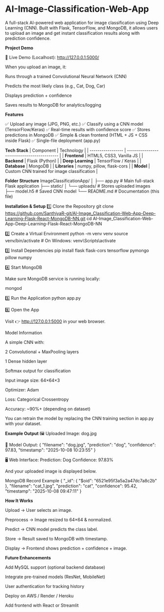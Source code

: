 # AI-Image-Classification-Web-App
A full-stack AI-powered web application for image classification using Deep Learning (CNN).
Built with Flask, TensorFlow, and MongoDB, it allows users to upload an image and get instant classification results along with prediction confidence.

**Project Demo**

🚀 Live Demo (Localhost):
http://127.0.0.1:5000/

When you upload an image, it:

Runs through a trained Convolutional Neural Network (CNN)

Predicts the most likely class (e.g., Cat, Dog, Car)

Displays prediction + confidence

Saves results to MongoDB for analytics/logging

**Features**

✅ Upload any image (JPG, PNG, etc.)
✅ Classify using a CNN model (TensorFlow/Keras)
✅ Real-time results with confidence score
✅ Stores predictions in MongoDB
✅ Simple & clean frontend (HTML + JS + CSS inside Flask)
✅ Single-file deployment (app.py)

**Tech Stack**
| Component         | Technology                                  |
| ----------------- | ------------------------------------------- |
| **Frontend**      | HTML5, CSS3, Vanilla JS                     |
| **Backend**       | Flask (Python)                              |
| **Deep Learning** | TensorFlow / Keras                          |
| **Database**      | MongoDB                                     |
| **Libraries**     | numpy, pillow, flask-cors                   |
| **Model**         | Custom CNN trained for image classification |


**Folder Structure**
ImageClassificationApp/
│
├── app.py                  # Main full-stack Flask application
├── static/
│   └── uploads/            # Stores uploaded images
├── model.h5                # Saved CNN model
└── README.md               # Documentation (this file)


**Installation & Setup**
1️⃣ Clone the Repository
git clone https://github.com/SanthiyaR-git/AI-Image_Classification-Web-App-Deep-Learning-Flask-React-MongoDB-NN.git
cd AI-Image_Classification-Web-App-Deep-Learning-Flask-React-MongoDB-NN

2️⃣ Create a Virtual Environment
python -m venv venv
source venv/bin/activate    # On Windows: venv\Scripts\activate

3️⃣ Install Dependencies
pip install flask flask-cors tensorflow pymongo pillow numpy

4️⃣ Start MongoDB

Make sure MongoDB service is running locally:

mongod

5️⃣ Run the Application
python app.py

6️⃣ Open the App

Visit 👉 http://127.0.0.1:5000 in your web browser.

Model Information

A simple CNN with:

2 Convolutional + MaxPooling layers

1 Dense hidden layer

Softmax output for classification

Input image size: 64×64×3

Optimizer: Adam

Loss: Categorical Crossentropy

Accuracy: ~90%+ (depending on dataset)

You can retrain the model by replacing the CNN training section in app.py with your dataset.

**Example Output**
🖼️ Uploaded Image:
dog.jpg

🧠 Model Output:
{
  "filename": "dog.jpg",
  "prediction": "dog",
  "confidence": 97.83,
  "timestamp": "2025-10-08 10:23:55"
}

🖥️ Web Interface:
Prediction: Dog
Confidence: 97.83%


And your uploaded image is displayed below.

MongoDB Record Example
{
  "_id": { "$oid": "6521e95f3a5a2a47dc7a8c2b" },
  "filename": "cat_1.jpg",
  "prediction": "cat",
  "confidence": 95.42,
  "timestamp": "2025-10-08 09:47:11"
}

**How It Works**

Upload → User selects an image.

Preprocess → Image resized to 64×64 & normalized.

Predict → CNN model predicts the class label.

Store → Result saved to MongoDB with timestamp.

Display → Frontend shows prediction + confidence + image.

**Future Enhancements**

 Add MySQL support (optional backend database)

 Integrate pre-trained models (ResNet, MobileNet)

 User authentication for tracking history

 Deploy on AWS / Render / Heroku

 Add frontend with React or Streamlit

 
